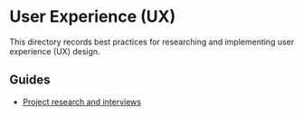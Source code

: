 # User Experience (UX)

This directory records best practices for researching and implementing user experience (UX) design.

## Guides

- [Project research and interviews](/ux/project-research-and-interviews.md)

